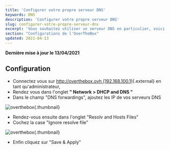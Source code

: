 ```yaml
---
title: 'Configurer votre propre serveur DNS'
keywords: DNS
description: 'Configurer votre propre serveur DNS'
slug: configurer-votre-propre-serveur-dns
excerpt: 'Vous souhaitez utiliser un serveur DNS en particulier, voici le guide pour spécifier votre serveur DNS transmis par DHCP'
section: "Configurations de l'OverTheBox"
updated: 2021-04-13
---
```


**Dernière mise à jour le 13/04/2021**

## Configuration

- Connectez vous sur [http://overthebox.ovh (192.168.100.1)](http://overthebox.ovh){.external} en tant qu'administrateur,
- Rendez vous dans l'onglet **" Network > DHCP and DNS "**
- Dans le champ "DNS forwardings", ajoutez les IP de vos serveurs DNS


![overthebox](images/4416.png){.thumbnail}

- Rendez-vous ensuite dans l'onglet "Resolv and Hosts Files"
- Cochez la case "Ignore resolve file"


![overthebox](images/4417.png){.thumbnail}

- Enfin cliquez sur "Save & Apply"
